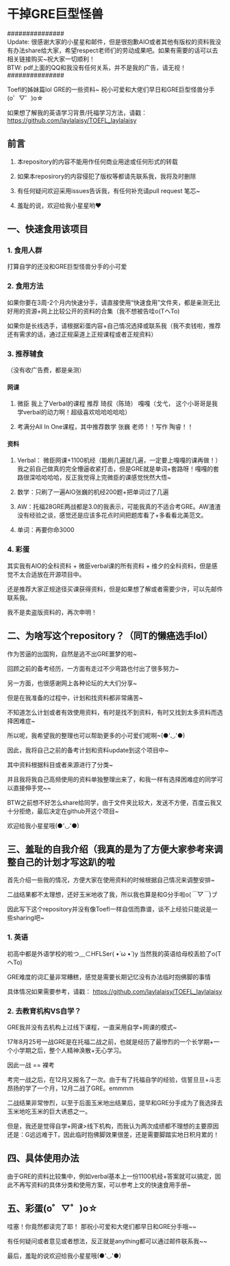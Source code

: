  # 干掉GRE巨型怪兽
 
###############    
Update: 很感谢大家的小星星和邮件，但是很抱歉AIO或者其他有版权的资料我没有办法share给大家，希望respect老师们的劳动成果吧。如果有需要的话可以去相关链接购买~祝大家一切顺利！    
BTW: pdf上面的QQ和我没有任何关系，并不是我的广告，请无视！    
###############   

Toefl的姊妹篇lol GRE的一些资料~ 祝小可爱和大佬们早日和GRE巨型怪兽分手(o゜▽゜)o☆

如果想了解我的英语学习背景/托福学习方法，请戳： https://github.com/laylalaisy/TOEFL_laylalaisy

## 前言
1. 本repository的内容不能用作任何商业用途或任何形式的转载

2. 如果本reposirory的内容侵犯了版权等都请先联系我，我将及时删除

3. 有任何疑问欢迎采用issues告诉我，有任何补充请pull request 笔芯~

4. 羞耻的说，欢迎给我小星星哟♥

## 一、快速食用该项目
### 1. 食用人群

打算自学的还没和GRE巨型怪兽分手的小可爱

### 2. 食用方法

如果你要在3周-2个月内快速分手，请直接使用“快速食用”文件夹，都是亲测无比好用的资源+网上比较公开的资料的合集（我不想被告哇o(TヘTo)

如果你是长线选手，请根据彩蛋内容+自己情况选择或联系我（我不卖钱啦，推荐还有需求的话，通过正规渠道上正规课程或者正规资料）

### 3. 推荐辅食
（没有收广告费，都是亲测）

#### 网课
1. 微臣 我上了Verbal的课程 推荐 琦叔（陈琦） 嘎嘎（戈弋， 这个小哥哥是我学verbal的动力啊！超级喜欢哈哈哈哈哈）

2. 考满分All In One课程，其中推荐数学 张巍 老师！！写作 陶睿！！
#### 资料
1. Verbal： 微臣网课+1100机经（能刷几遍就几遍，一定要上嘎嘎的课再做！）我之前自己做真的完全懵逼收紧打击，但是GRE就是单词+套路呀！嘎嘎的套路很深哈哈哈哈，反正我觉得上完微臣的课感觉恍然大悟~

2. 数学：只刷了一遍AIO张巍的机经200题+把单词过了几遍

3. AW：托福28GRE两战都是3.0的我表示，可能我真的不适合考GRE。AW渣渣没有经验之谈，感觉还是应该多花点时间把题库看了+多看看北美范文。

4. 单词：再要你命3000

### 4. 彩蛋
其实我有AIO的全科资料 + 微臣verbal课的所有资料 + 维夕的全科资料，但是感觉不太合适放在开源项目中。

还是推荐大家正规途径买课获得资料，但是如果想了解或者需要少许，可以先邮件联系我。

我不是卖盗版资料的，再次申明！


## 二、为啥写这个repository？（同T的懒癌选手lol）

作为苦逼的出国狗，自然是逃不出GRE噩梦的啦~ 

回顾之前的备考经历，一方面有走过不少弯路也付出了很多努力~ 

另一方面，也很感谢网上各种论坛的大大们分享~    

但是在我准备的过程中，计划和找资料都非常痛苦~     

不知道怎么计划或者有效使用资料，有时是找不到资料，有时又找到太多资料而选择困难症~  

所以呢，我希望我的整理也可以帮助更多的小可爱们呢啊~(●'◡'●)      


因此，我将自己之前的备考计划和资料update到这个项目中~    

其中资料根据科目或者来源进行了分类~    

并且我将我自己高频使用的资料单独整理出来了，和我一样有选择困难症的同学可以直接伸手党~~

BTW之前想不好怎么share给同学，由于文件夹比较大，发送不方便，百度云我又十分拒绝，最后决定在github开这个项目~ 

欢迎给我小星星哦(●'◡'●)


## 三、羞耻的自我介绍（我真的是为了方便大家参考来调整自己的计划才写这趴的啦

首先介绍一些我的情况，方便大家在使用资料的时候根据自己情况来调整安排~  

二战结果都不太理想，还好玉米地收了我，所以我也算是和G分手啦o(*￣▽￣*)ブ

因此写下这个repository并没有像Toefl一样自信而靠谱，谈不上经验只能说是一些sharing吧~

### 1. 英语
初高中都是外语学校的啦つ﹏⊂HFLSer( •̀ ω •́ )y 当然我的英语给母校丢脸了o(TヘTo)  

GRE难度的词汇量非常糟糕，感觉是需要长期记忆没有办法临时抱佛脚的事情 

具体情况如果需要参考，请戳： https://github.com/laylalaisy/TOEFL_laylalaisy 


### 2. 去教育机构VS自学？
GRE我并没有去机构上过线下课程，一直采用自学+网课的模式~ 

17年8月25号一战GRE是在托福二战之前，也就是经历了最惨烈的一个长学期+一个小学期之后，整个人精神涣散+无心学习。

因此一战 == 裸考

考完一战之后，在12月又报名了一次。由于有了托福自学的经验，信誓旦旦+斗志昂扬的学了一个月，12月二战了GRE。emmmm

二战结果非常惨烈，以至于后面玉米地出结果后，提早和GRE分手成为了我选择去玉米地吃玉米的巨大诱惑之一。

但是，我还是觉得自学+网课>线下机构，而我认为两次成绩都不理想的主要原因还是：G远远难于T，因此临时抱佛脚效果很差，还是需要脚踏实地日积月累的！


## 四、具体使用办法
由于GRE的资料比较集中，例如verbal基本上一份1100机经+答案就可以搞定，因此不再写资料的具体分类和使用方案，可以参考上文的快速食用手册~

	
## 五、彩蛋(o゜▽゜)o☆
哇塞！你竟然都读完了耶！ 那祝小可爱和大佬们都早日和GRE分手哦~~

有任何疑问或者意见或者想法，反正就是anything都可以通过邮件联系我~~

最后，羞耻的说欢迎给我小星星哦(●'◡'●)


